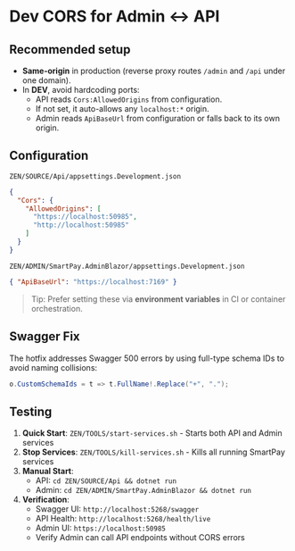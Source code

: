 # Dev CORS for Admin ↔ API

## Recommended setup
- **Same-origin** in production (reverse proxy routes `/admin` and `/api` under one domain).
- In **DEV**, avoid hardcoding ports:
  - API reads `Cors:AllowedOrigins` from configuration.
  - If not set, it auto-allows any `localhost:*` origin.
  - Admin reads `ApiBaseUrl` from configuration or falls back to its own origin.

## Configuration
`ZEN/SOURCE/Api/appsettings.Development.json`
```json
{
  "Cors": {
    "AllowedOrigins": [
      "https://localhost:50985",
      "http://localhost:50985"
    ]
  }
}
```

`ZEN/ADMIN/SmartPay.AdminBlazor/appsettings.Development.json`
```json
{ "ApiBaseUrl": "https://localhost:7169" }
```

> Tip: Prefer setting these via **environment variables** in CI or container orchestration.

## Swagger Fix
The hotfix addresses Swagger 500 errors by using full-type schema IDs to avoid naming collisions:
```csharp
o.CustomSchemaIds = t => t.FullName!.Replace("+", ".");
```

## Testing
1. **Quick Start**: `ZEN/TOOLS/start-services.sh` - Starts both API and Admin services
2. **Stop Services**: `ZEN/TOOLS/kill-services.sh` - Kills all running SmartPay services
3. **Manual Start**:
   - API: `cd ZEN/SOURCE/Api && dotnet run`
   - Admin: `cd ZEN/ADMIN/SmartPay.AdminBlazor && dotnet run`
4. **Verification**:
   - Swagger UI: `http://localhost:5268/swagger`
   - API Health: `http://localhost:5268/health/live`
   - Admin UI: `https://localhost:50985`
   - Verify Admin can call API endpoints without CORS errors